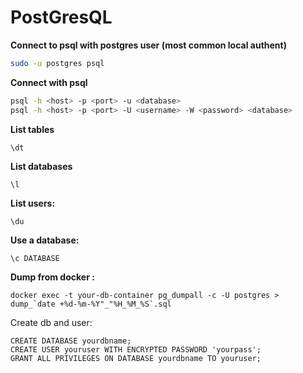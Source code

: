 # PostGresQL

**Connect to psql with postgres user (most common local authent)**
```bash
sudo -u postgres psql
```

**Connect with psql**
```bash
psql -h <host> -p <port> -u <database>
psql -h <host> -p <port> -U <username> -W <password> <database>
```

**List tables**
```
\dt
```

**List databases**
```
\l
```

**List users:**
```
\du
```

**Use a database:**
```
\c DATABASE
```

**Dump from docker :**
```
docker exec -t your-db-container pg_dumpall -c -U postgres > dump_`date +%d-%m-%Y"_"%H_%M_%S`.sql
```

Create db and user:
```
CREATE DATABASE yourdbname;
CREATE USER youruser WITH ENCRYPTED PASSWORD 'yourpass';
GRANT ALL PRIVILEGES ON DATABASE yourdbname TO youruser;
```

